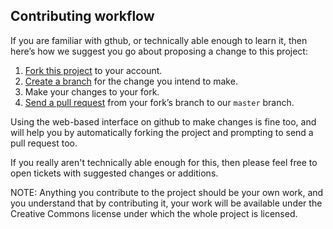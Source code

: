 ## Contributing workflow

If you are familiar with gthub, or technically able enough to learn it, then here’s how we suggest you go about proposing a change to this project:

1. [Fork this project][fork] to your account.
2. [Create a branch][branch] for the change you intend to make.
3. Make your changes to your fork.
4. [Send a pull request][pr] from your fork’s branch to our `master` branch.

Using the web-based interface on github to make changes is fine too, and will help you
by automatically forking the project and prompting to send a pull request too.

[fork]: https://help.github.com/articles/fork-a-repo/
[branch]: https://help.github.com/articles/creating-and-deleting-branches-within-your-repository
[pr]: https://help.github.com/articles/using-pull-requests/

If you really aren't technically able enough for this, then please feel free to open tickets with suggested changes or additions.

NOTE:
Anything you contribute to the project should be your own work, and you understand that by contributing it, your work will be available under the Creative Commons license under which the whole project is licensed.
